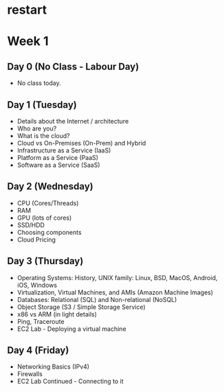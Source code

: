 # restart


# Week 1

## Day 0 (No Class - Labour Day)
* No class today.

## Day 1 (Tuesday)

* Details about the Internet / architecture
* Who are you?
* What is the cloud?
* Cloud vs On-Premises (On-Prem) and Hybrid
* Infrastructure as a Service (IaaS)
* Platform as a Service (PaaS)
* Software as a Service (SaaS)

## Day 2 (Wednesday)
* CPU (Cores/Threads)
* RAM
* GPU (lots of cores)
* SSD/HDD
* Choosing components
* Cloud Pricing

## Day 3 (Thursday)
* Operating Systems: History, UNIX family: Linux, BSD, MacOS, Android, iOS, Windows
* Virtualization, Virtual Machines, and AMIs (Amazon Machine Images)
* Databases: Relational (SQL) and Non-relational (NoSQL)
* Object Storage (S3 / Simple Storage Service)
* x86 vs ARM (in light details)
* Ping, Traceroute
* EC2 Lab - Deploying a virtual machine

## Day 4 (Friday)
* Networking Basics (IPv4)
* Firewalls
* EC2 Lab Continued - Connecting to it

